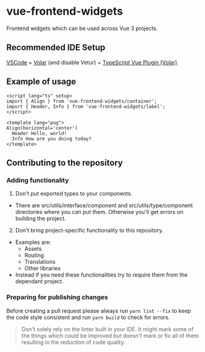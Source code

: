 # vue-frontend-widgets

Frontend widgets which can be used across Vue 3 projects.

## Recommended IDE Setup

[VSCode](https://code.visualstudio.com/) + [Volar](https://marketplace.visualstudio.com/items?itemName=Vue.volar) (and disable Vetur) + [TypeScript Vue Plugin (Volar)](https://marketplace.visualstudio.com/items?itemName=Vue.vscode-typescript-vue-plugin).

## Example of usage

```vue
<script lang="ts" setup>
import { Align } from 'vue-frontend-widgets/container';
import { Header, Info } from 'vue-frontend-widgets/label';
</script>

<template lang="pug">
Align(horizontal='center')
  Header Hello, world!
  Info How are you doing today?
</template>
```

## Contributing to the repository

### Adding functionality

1. Don't put exported types to your components.
  - There are src/utils/interface/component and src/utils/type/component
    directories where you can put them.
    Otherwise you'll get errors on building the project.
2. Don't bring project-specific functionality to this repository.
  - Examples are:
    - Assets
    - Routing
    - Translations
    - Other libraries
  - Instead if you need these functionalities
    try to require them from the dependant project.


### Preparing for publishing changes

Before creating a pull request please always run `yarn lint --fix`
to keep the code style consistent and run `yarn build` to check for errors.

> Don't solely rely on the linter built in your IDE. It might mark some of the things
> which could be improved but doesn't mark or fix all of them resulting in the reduction
> of code quality.
